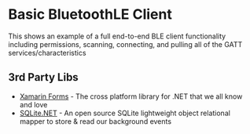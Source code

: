 # Basic BluetoothLE Client

This shows an example of a full end-to-end BLE client functionality including permissions, scanning, connecting, and pulling all of the GATT services/characteristics

## 3rd Party Libs
* [Xamarin Forms](https://github.com/xamarin/xamarin.forms) - The cross platform library for .NET that we all know and love
* [SQLite.NET](https://github.com/praeclarum/sqlite-net) - An open source SQLite lightweight object relational mapper to store & read our background events